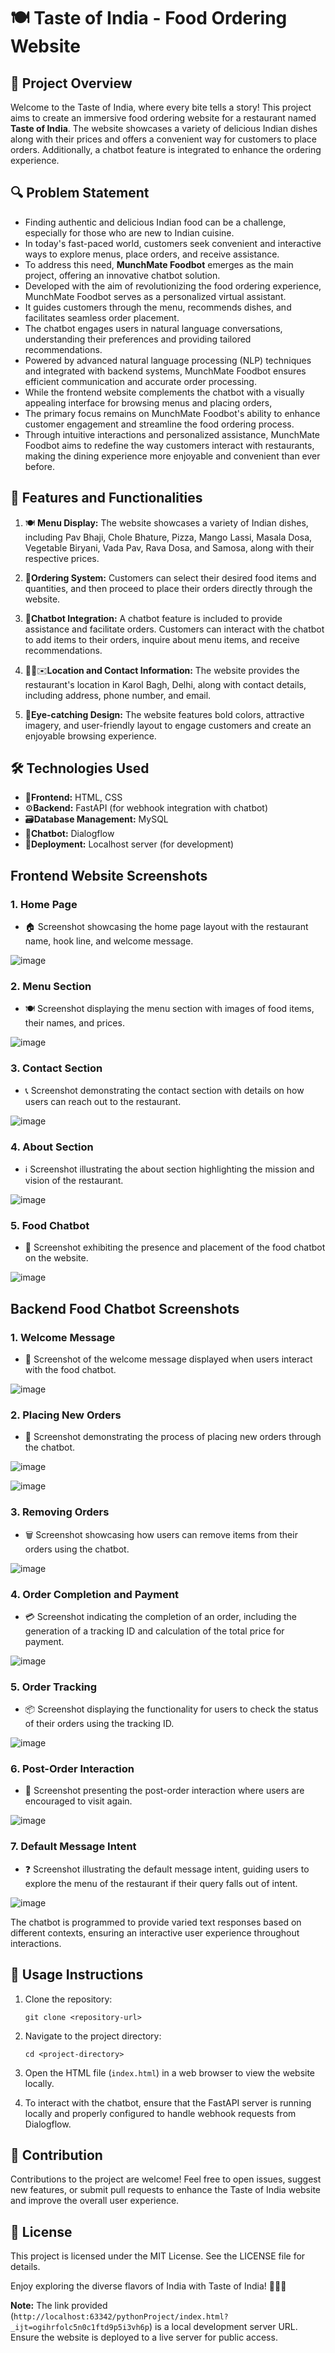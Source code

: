 # 🍽️ Taste of India - Food Ordering Website

## 🚀 Project Overview
Welcome to the Taste of India, where every bite tells a story! This project aims to create an immersive food ordering website for a restaurant named **Taste of India**. The website showcases a variety of delicious Indian dishes along with their prices and offers a convenient way for customers to place orders. Additionally, a chatbot feature is integrated to enhance the ordering experience.

## 🔍 Problem Statement

- Finding authentic and delicious Indian food can be a challenge, especially for those who are new to Indian cuisine.
- In today's fast-paced world, customers seek convenient and interactive ways to explore menus, place orders, and receive assistance.
- To address this need, **MunchMate Foodbot** emerges as the main project, offering an innovative chatbot solution.
- Developed with the aim of revolutionizing the food ordering experience, MunchMate Foodbot serves as a personalized virtual assistant.
- It guides customers through the menu, recommends dishes, and facilitates seamless order placement.
- The chatbot engages users in natural language conversations, understanding their preferences and providing tailored recommendations.
- Powered by advanced natural language processing (NLP) techniques and integrated with backend systems, MunchMate Foodbot ensures efficient communication and accurate order processing.
- While the frontend website complements the chatbot with a visually appealing interface for browsing menus and placing orders,
- The primary focus remains on MunchMate Foodbot's ability to enhance customer engagement and streamline the food ordering process.
- Through intuitive interactions and personalized assistance, MunchMate Foodbot aims to redefine the way customers interact with restaurants, making the dining experience more enjoyable and convenient than ever before.


## 🎯 Features and Functionalities
1. 🍽️ **Menu Display:** The website showcases a variety of Indian dishes, including Pav Bhaji, Chole Bhature, Pizza, Mango Lassi, Masala Dosa, Vegetable Biryani, Vada Pav, Rava Dosa, and Samosa, along with their respective prices.

2. 🛒**Ordering System:** Customers can select their desired food items and quantities, and then proceed to place their orders directly through the website.

3. 🤖**Chatbot Integration:** A chatbot feature is included to provide assistance and facilitate orders. Customers can interact with the chatbot to add items to their orders, inquire about menu items, and receive recommendations.

4. 📍📞✉️**Location and Contact Information:** The website provides the restaurant's location in Karol Bagh, Delhi, along with contact details, including address, phone number, and email.

5. 🎨**Eye-catching Design:** The website features bold colors, attractive imagery, and user-friendly layout to engage customers and create an enjoyable browsing experience.

## 🛠️ Technologies Used

- 🎨**Frontend:** HTML, CSS 
- ⚙️**Backend:** FastAPI (for webhook integration with chatbot) 
- 🗃️**Database Management:** MySQL 
- 🤖**Chatbot:** Dialogflow 
- 🚀**Deployment:** Localhost server (for development) 


## Frontend Website Screenshots

### 1. Home Page
- 🏠 Screenshot showcasing the home page layout with the restaurant name, hook line, and welcome message.

![image](https://github.com/Bidishabiswas1704/food-chatbot/assets/140384850/d7bc9280-30b6-42a3-a82b-35579bf6f8d4)

### 2. Menu Section
- 🍽️ Screenshot displaying the menu section with images of food items, their names, and prices.

![image](https://github.com/Bidishabiswas1704/food-chatbot/assets/140384850/35124429-d326-480d-9ed5-392c1ffdce8c)

### 3. Contact Section
- 📞 Screenshot demonstrating the contact section with details on how users can reach out to the restaurant.

![image](https://github.com/Bidishabiswas1704/food-chatbot/assets/140384850/f1f4d332-5309-441f-a485-217156f3a67e)

### 4. About Section
- ℹ️ Screenshot illustrating the about section highlighting the mission and vision of the restaurant.

![image](https://github.com/Bidishabiswas1704/food-chatbot/assets/140384850/a13caf95-aafc-4f4a-b942-f58881c99052)

### 5. Food Chatbot
- 💬 Screenshot exhibiting the presence and placement of the food chatbot on the website.

![image](https://github.com/Bidishabiswas1704/food-chatbot/assets/140384850/e7701475-be97-4e07-a9a6-5d55161ecdbf)

## Backend Food Chatbot Screenshots

### 1. Welcome Message
- 🎉 Screenshot of the welcome message displayed when users interact with the food chatbot.

![image](https://github.com/Bidishabiswas1704/food-chatbot/assets/140384850/b3315cbb-2ba3-4c2b-bc89-c0d0286959a1)

### 2. Placing New Orders
- 🛒 Screenshot demonstrating the process of placing new orders through the chatbot.

![image](https://github.com/Bidishabiswas1704/food-chatbot/assets/140384850/8d094311-10f9-4541-8a4a-813f6fe683ae)

![image](https://github.com/Bidishabiswas1704/food-chatbot/assets/140384850/ba7b15c3-6b77-44f4-8197-5a07b8450236)


### 3. Removing Orders
- 🗑️ Screenshot showcasing how users can remove items from their orders using the chatbot.

![image](https://github.com/Bidishabiswas1704/food-chatbot/assets/140384850/fa19e95c-da39-4605-a929-9cbe5c9e21f8)

### 4. Order Completion and Payment
- 💳 Screenshot indicating the completion of an order, including the generation of a tracking ID and calculation of the total price for payment.

![image](https://github.com/Bidishabiswas1704/food-chatbot/assets/140384850/c099a8b3-3249-4c42-b264-cca7e1567c86)

### 5. Order Tracking
- 📦 Screenshot displaying the functionality for users to check the status of their orders using the tracking ID.

![image](https://github.com/Bidishabiswas1704/food-chatbot/assets/140384850/7a1cb815-c096-4df6-87e6-3b76b11722e8)

### 6. Post-Order Interaction
- 🎈 Screenshot presenting the post-order interaction where users are encouraged to visit again.

![image](https://github.com/Bidishabiswas1704/food-chatbot/assets/140384850/6b7da956-f8b1-460e-8196-46b84b3cb17b)

### 7. Default Message Intent
- ❓ Screenshot illustrating the default message intent, guiding users to explore the menu of the restaurant if their query falls out of intent.

![image](https://github.com/Bidishabiswas1704/food-chatbot/assets/140384850/68a787da-5213-49f8-ac57-f462ae15e3e6)

The chatbot is programmed to provide varied text responses based on different contexts, ensuring an interactive user experience throughout interactions.

## 📄 Usage Instructions
1. Clone the repository:
   ```
   git clone <repository-url>
   ```

2. Navigate to the project directory:
   ```
   cd <project-directory>
   ```

3. Open the HTML file (`index.html`) in a web browser to view the website locally.

4. To interact with the chatbot, ensure that the FastAPI server is running locally and properly configured to handle webhook requests from Dialogflow.

## 🤝 Contribution
Contributions to the project are welcome! Feel free to open issues, suggest new features, or submit pull requests to enhance the Taste of India website and improve the overall user experience.

## 📜 License
This project is licensed under the MIT License. See the LICENSE file for details.

Enjoy exploring the diverse flavors of India with Taste of India! 🍛🇮🇳

**Note:** The link provided (`http://localhost:63342/pythonProject/index.html?_ijt=ogihrfolc5n0c1ftd9p5i3vh6p`) is a local development server URL. Ensure the website is deployed to a live server for public access.
